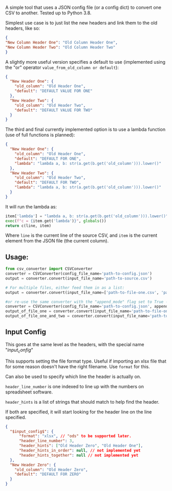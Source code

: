 A simple tool that uses a JSON config file (or a config dict) to convert one CSV to another. Tested up to Python 3.8.

Simplest use case is to just list the new headers and link them to the old headers, like so:

```json
{
"New Column Header One": "Old Column Header One",
"New Column Header Two": "Old Column Header Two"
}
```

A slightly more useful version specifies a default to use (implemented using the "or" operator `value_from_old_column or default`):

```json
{
  "New Header One": {
    "old_column": "Old Header One",
    "default": "DEFAULT VALUE FOR ONE"
  },
  "New Header Two": {
    "old_column": "Old Header Two",
    "default": "DEFAULT VALUE FOR TWO"
  }
}
```

The third and final currently implemented option is to use a lambda function (use of full functions is planned):

```json
{
  "New Header One": {
    "old_column": "Old Header One",
    "default": "DEFAULT FOR ONE",
    "lambda": "lambda a, b: str(a.get(b.get('old_column'))).lower()"
  },
  "New Header Two": {
    "old_column": "Old Header Two",
    "default": "DEFAULT FOR TWO",
    "lambda": "lambda a, b: str(a.get(b.get('old_column'))).lower()"
  }
}
```

It will run the lambda as:

```python
item['lambda'] = "lambda a, b: str(a.get(b.get('old_column'))).lower()"
exec(f"c = {item.get('lambda')}", globals())
return c(line, item)
```

Where `line` is the current line of the source CSV, and `item` is the current element from the JSON file (the current column).

## Usage: 

```python
from csv_converter import CSVConverter
converter = CSVConverter(config_file_name='path-to-config.json')
output = converter.convert(input_file_name='path-to-source.csv')

# For multiple files, either feed them in as a list:
output = converter.convert(input_file_name=['path-to-file-one.csv', 'path-to-file-two.csv'])

#or re-use the same converter with the "append_mode" flag set to True -- this will make it remember all previous files
converter = CSVConverter(config_file_name='path-to-config.json', append_mode=True)
output_of_file_one = converter.convert(input_file_name='path-to-file-one.csv')
output_of_file_one_and_two = converter.convert(input_file_name='path-to-file-two.csv')

```


## Input Config

This goes at the same level as the headers, with the special name "$input_config$"

This supports setting the file format type. Useful if importing an xlsx file that for some reason doesn't have
the right filename. Use `format` for this.

Can also be used to specify which line the header is actually on.

`header_line_number` is one indexed to line up with the numbers on spreadsheet software.

`header_hints` is a list of strings that should match to help find the header.

If both are specified, it will start looking for the header line on the line specified.

```json
{
  "$input_config$": {
      "format": "xlsx", // "ods" to be supported later.
      "header_line_number": 3,
      "header_hints": ["Old Header Zero", "Old Header One"],
      "header_hints_in_order": null, // not implemented yet
      "header_hints_together": null // not implemented yet
  },
  "New Header Zero": {
    "old_column": "Old Header Zero",
    "default": "DEFAULT FOR ZERO"
  }
}
```